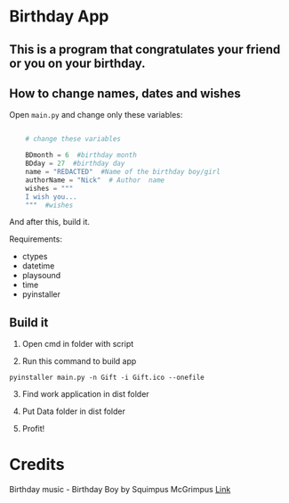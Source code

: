 # Birthday App

This is a program that congratulates your friend or you on your birthday.
-----
## How to change names, dates and wishes

Open ``main.py`` and change only these variables:
```py

    # change these variables

    BDmonth = 6  #birthday month
    BDday = 27  #birthday day
    name = "REDACTED"  #Name of the birthday boy/girl
    authorName = "Nick"  # Author  name
    wishes = """  
    I wish you...
    """  #wishes

```

And after this, build it.

Requirements:

 - ctypes
 - datetime
 - playsound
 - time
 - pyinstaller

## Build it 

1. Open cmd in folder with script

2. Run this command to build app
```
pyinstaller main.py -n Gift -i Gift.ico --onefile
```

3. Find work application in dist folder

4. Put Data folder in dist folder

5. Profit!

# Credits

Birthday music - Birthday Boy by Squimpus McGrimpus  [Link](https://www.youtube.com/watch?v=0NLaekB_afE)
